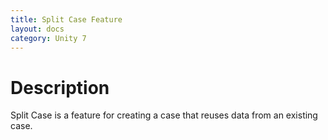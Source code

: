 ```yaml
---
title: Split Case Feature
layout: docs
category: Unity 7
---
```


# Description

Split Case is a feature for creating a case that reuses data from an existing case. 
